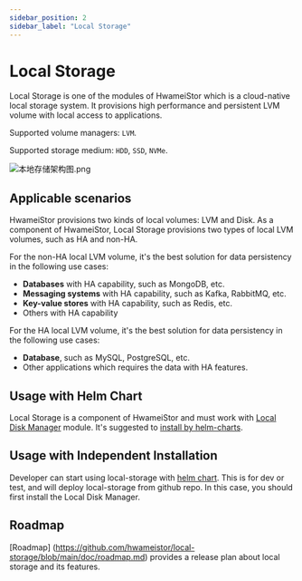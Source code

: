 ```yaml
---
sidebar_position: 2
sidebar_label: "Local Storage"
---
```


# Local Storage

Local Storage is one of the modules of HwameiStor which is a cloud-native local storage system. It provisions high performance and persistent LVM volume with local access to applications.

Supported volume managers: `LVM`.

Supported storage medium: `HDD`, `SSD`, `NVMe`.

![本地存储架构图.png](../../img/localstor.png)

## Applicable scenarios

HwameiStor provisions two kinds of local volumes: LVM and Disk. As a component of HwameiStor, Local Storage provisions two types of local LVM volumes, such as HA and non-HA.

For the non-HA local LVM volume, it's the best solution for data persistency in the following use cases:

- **Databases** with HA capability, such as MongoDB, etc.
- **Messaging systems** with HA capability, such as Kafka, RabbitMQ, etc.
- **Key-value stores** with HA capability, such as Redis, etc.
- Others with HA capability

For the HA local LVM volume, it's the best solution for data persistency in the following use cases:

- **Database**, such as MySQL, PostgreSQL, etc.
- Other applications which requires the data with HA features.

## Usage with Helm Chart

Local Storage is a component of HwameiStor and must work with [Local Disk Manager](./ldm.md) module. It's suggested to [install by helm-charts](../../quick_start/install/deploy.md).

## Usage with Independent Installation

Developer can start using local-storage with [helm chart](../../quick_start/install/deploy.md). This is for dev or test, and will deploy local-storage from github repo. In this case, you should first install the Local Disk Manager.

## Roadmap

[Roadmap] (https://github.com/hwameistor/local-storage/blob/main/doc/roadmap.md) provides a release plan about local storage and its features.
